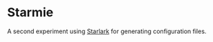 # Starmie

A second experiment using [Starlark] for generating configuration files.

[starlark]: https://github.com/google/starlark-go
